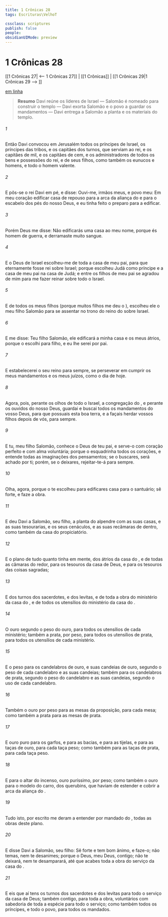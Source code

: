 ```yaml
---
title: 1 Crônicas 28
tags: Escrituras\VelhoT

cssclass: scriptures
publish: false
people:
obsidianUIMode: preview
---
```


# 1 Crônicas 28
[[1 Crônicas 27| <-- 1 Crônicas 27]] | [[1 Crônicas]] | [[1 Crônicas 29|1 Crônicas 29 --> ]]

[em linha](https://churchofjesuschrist.org/study/scriptures/ot/1-chr/28?lang=por)

> __Resumo__
Davi reúne os líderes de Israel — Salomão é nomeado para construir o templo — Davi exorta Salomão e o povo a guardar os mandamentos — Davi entrega a Salomão a planta e os materiais do templo.

###### 1 
Então Davi convocou em Jerusalém todos os príncipes de Israel, os príncipes das tribos, e os capitães dos turnos, que serviam ao rei, e os capitães de mil, e os capitães de cem, e os administradores de todos os bens e possessões do rei, e de seus filhos, como também os eunucos e homens, e todo o homem valente.

###### 2 
E pôs-se o rei Davi em pé, e disse: Ouvi-me, irmãos meus, e povo meu: Em meu coração  edificar  casa de repouso para a arca da aliança do  e para o escabelo dos pés do nosso Deus, e eu tinha feito o preparo para a edificar.

###### 3 
Porém Deus me disse: Não edificarás uma casa ao meu nome, porque és homem de guerra, e derramaste muito sangue.

###### 4 
E o  Deus de Israel escolheu-me de toda a casa de meu pai, para que eternamente fosse rei sobre Israel; porque escolheu Judá como príncipe e a casa de meu pai na casa de Judá; e entre os filhos de meu pai se agradou de mim para me fazer reinar sobre todo o Israel.

###### 5 
E de todos os meus filhos (porque muitos filhos me deu o ), escolheu ele o meu filho Salomão para se assentar no trono do reino do  sobre Israel.

###### 6 
E me disse: Teu filho Salomão, ele edificará a minha casa e os meus átrios, porque o escolhi para filho, e eu lhe serei por pai.

###### 7 
E estabelecerei o seu reino para sempre, se perseverar em cumprir os meus mandamentos e os meus juízos, como  o dia de hoje.

###### 8 
Agora, pois, perante os olhos de todo o Israel, a congregação do , e perante os ouvidos do nosso Deus, guardai e buscai todos os mandamentos do  vosso Deus, para que possuais esta boa terra, e a façais herdar vossos filhos depois de vós, para sempre.

###### 9 
E tu, meu filho Salomão, conhece o Deus de teu pai, e serve-o com  coração perfeito e com  alma voluntária; porque o  esquadrinha todos os corações, e entende todas as imaginações dos pensamentos; se o buscares, será achado por ti; porém, se o deixares, rejeitar-te-á para sempre.

###### 10 
Olha,  agora, porque o  te escolheu para edificares  casa para o santuário; sê forte, e faze a obra.

###### 11 
E deu Davi a Salomão, seu filho, a planta do alpendre com as suas casas, e as suas tesourarias, e os seus cenáculos, e as suas recâmaras de dentro, como também da casa do propiciatório.

###### 12 
E  o plano de tudo quanto tinha em mente,  dos átrios da casa do , e de todas as câmaras do redor, para os tesouros da casa de Deus, e para os tesouros das coisas sagradas;

###### 13 
E dos turnos dos sacerdotes, e dos levitas, e de toda a obra do ministério da casa do , e de todos os utensílios do ministério da casa do .

###### 14 
O ouro  segundo o peso do ouro, para todos os utensílios de cada ministério; também a prata, por peso, para todos os utensílios de prata, para todos os utensílios de cada ministério.

###### 15 
E o peso para os candelabros de ouro, e suas candeias de ouro, segundo o peso de cada candelabro e as suas candeias; também para os candelabros de prata, segundo o peso do candelabro e as suas candeias, segundo o uso de cada candelabro.

###### 16 
Também  o ouro por peso para as mesas da proposição, para cada mesa; como também a prata para as mesas de prata.

###### 17 
E ouro puro para os garfos, e para as bacias, e para as tijelas, e para as taças de ouro, para cada taça  peso; como também para as taças de prata, para cada taça  peso.

###### 18 
E para o altar do incenso, ouro puríssimo, por  peso; como também o ouro para o modelo do carro,  dos querubins, que haviam de estender  e cobrir a arca da aliança do .

###### 19 
Tudo isto,  por escrito me deram a entender por mandado do ,  todas as obras deste plano.

###### 20 
E disse Davi a Salomão, seu filho: Sê forte e tem bom ânimo, e faze-o; não temas, nem te desanimes; porque o  Deus, meu Deus,  contigo; não te deixará, nem te desamparará, até que acabes toda a obra do serviço da casa do .

###### 21 
E eis que aí tens os turnos dos sacerdotes e dos levitas para todo o serviço da casa de Deus;  também contigo, para toda a obra, voluntários com sabedoria de toda a espécie para todo o serviço; como também todos os príncipes, e todo o povo, para todos os  mandados.

